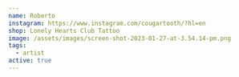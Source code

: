 ```yaml
---
name: Roberto
instagram: https://www.instagram.com/cougartooth/?hl=en
shop: Lonely Hearts Club Tattoo
image: /assets/images/screen-shot-2023-01-27-at-3.54.14-pm.png
tags:
  - artist
active: true
---
```

